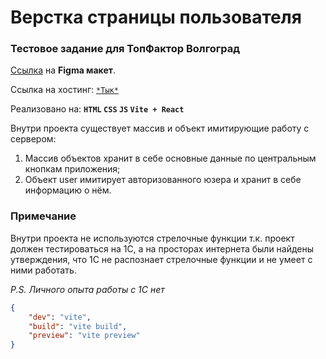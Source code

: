 # Верстка страницы пользователя
### Тестовое задание для ТопФактор Волгоград
[Ссылка](https://www.figma.com/file/7XxjKkBbTKEGiiynIsIKYS/%D0%97%D0%B0%D0%B4%D0%B0%D1%87%D0%B0-%D0%B2%D0%B5%D0%B1?node-id=0%3A1&t=XucbtIYAQEts3nZC-0) на **Figma макет**.

Ссылка на хостинг: [``*Тык*``](https://vlg-test-layout.onrender.com/)

Реализовано на: **``HTML`` ``CSS`` ``JS`` ``Vite + React``**

Внутри проекта существует массив и объект имитирующие работу с сервером:

1. Массив объектов хранит в себе основные данные по центральным кнопкам приложения;
2. Объект user имитирует авторизованного юзера и хранит в себе информацию о нём.

### Примечание
Внутри проекта не используются стрелочные функции т.к. проект должен тестироваться на 1С, 
а на просторах интернета были найдены утверждения, что 1С не распознает стрелочные функции и не умеет с ними работать.

*P.S.*
*Личного опыта работы с 1С нет*

```json
{
    "dev": "vite",
    "build": "vite build",
    "preview": "vite preview"
}
```
